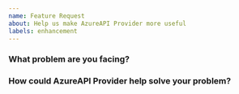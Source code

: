 ```yaml
---
name: Feature Request
about: Help us make AzureAPI Provider more useful
labels: enhancement
---
```

<!--
Thank you for helping to improve AzureAPI Provider!

Please be sure to search for open issues before raising a new one. We use issues
for bug reports and feature requests. Please find us at https://slack.crossplane.io
for questions, support, and discussion.
-->

### What problem are you facing?
<!--
Please tell us a little about your use case - it's okay if it's hypothetical!
Leading with this context helps frame the feature request so we can ensure we
implement it sensibly.
--->

### How could AzureAPI Provider help solve your problem?
<!--
Let us know how you think AzureAPI Provider could help with your use case.
-->
